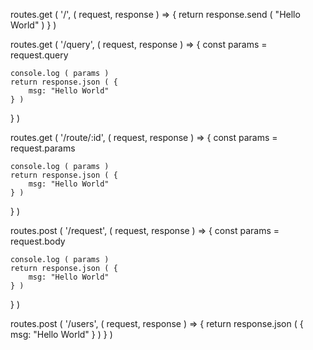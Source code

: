 routes.get ( '/', ( request, response ) => {
	return response.send (
		"Hello World"
	)
} )

routes.get ( '/query', ( request, response ) => {
	const params = request.query

	console.log ( params )
	return response.json ( {
		msg: "Hello World"
	} )
} )

routes.get ( '/route/:id', ( request, response ) => {
	const params = request.params

	console.log ( params )
	return response.json ( {
		msg: "Hello World"
	} )
} )

routes.post ( '/request', ( request, response ) => {
	const params = request.body

	console.log ( params )
	return response.json ( {
		msg: "Hello World"
	} )
} )


routes.post ( '/users', ( request, response ) => {
	return response.json ( {
		msg: "Hello World"
	} )
} )


